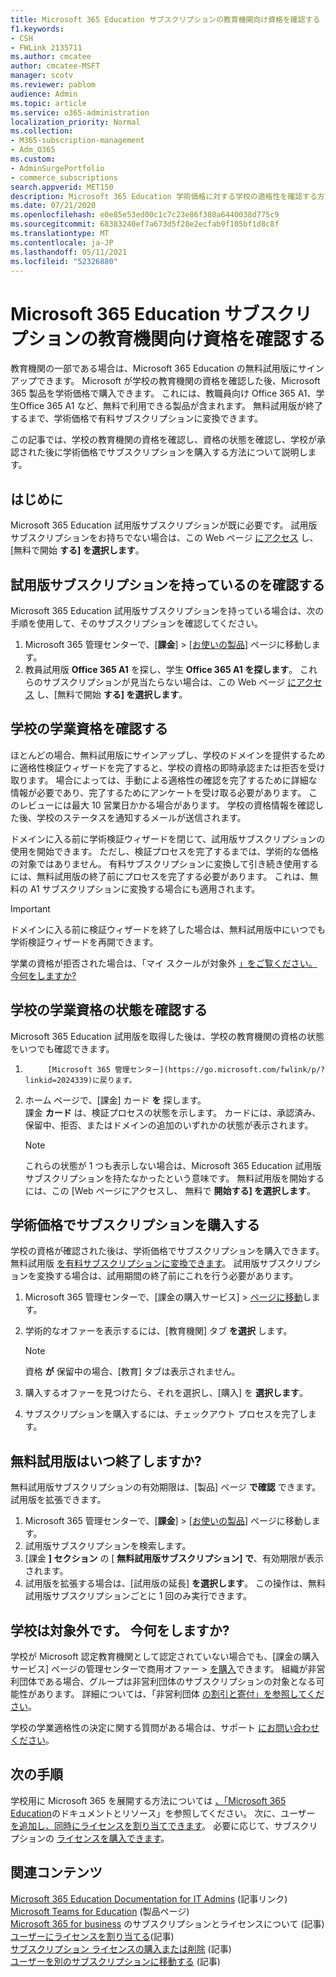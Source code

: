 ```yaml
---
title: Microsoft 365 Education サブスクリプションの教育機関向け資格を確認する
f1.keywords:
- CSH
- FWLink 2135711
ms.author: cmcatee
author: cmcatee-MSFT
manager: scotv
ms.reviewer: pablom
audience: Admin
ms.topic: article
ms.service: o365-administration
localization_priority: Normal
ms.collection:
- M365-subscription-management
- Adm_O365
ms.custom:
- AdminSurgePortfolio
- commerce_subscriptions
search.appverid: MET150
description: Microsoft 365 Education 学術価格に対する学校の適格性を確認する方法について説明します。
ms.date: 07/21/2020
ms.openlocfilehash: e0e85e53ed00c1c7c23e86f380a6440038d775c9
ms.sourcegitcommit: 68383240ef7a673d5f28e2ecfab9f105bf1d8c8f
ms.translationtype: MT
ms.contentlocale: ja-JP
ms.lasthandoff: 05/11/2021
ms.locfileid: "52326880"
---
```

# <a name="verify-academic-eligibility-for-microsoft-365-education-subscriptions"></a>Microsoft 365 Education サブスクリプションの教育機関向け資格を確認する

教育機関の一部である場合は、Microsoft 365 Education の無料試用版にサインアップできます。 Microsoft が学校の教育機関の資格を確認した後、Microsoft 365 製品を学術価格で購入できます。 これには、教職員向け Office 365 A1、学生Office 365 A1 など、無料で利用できる製品が含まれます。 無料試用版が終了するまで、学術価格で有料サブスクリプションに変換できます。

この記事では、学校の教育機関の資格を確認し、資格の状態を確認し、学校が承認された後に学術価格でサブスクリプションを購入する方法について説明します。

## <a name="before-you-begin"></a>はじめに

Microsoft 365 Education 試用版サブスクリプションが既に必要です。 試用版サブスクリプションをお持ちでない場合は、この Web ページ [にアクセス](https://www.microsoft.com/microsoft-365/academic/compare-office-365-education-plans?activetab=tab%3aprimaryr1) し、[無料で開始 **する] を選択します**。

## <a name="verify-that-you-have-a-trial-subscription"></a>試用版サブスクリプションを持っているのを確認する

Microsoft 365 Education 試用版サブスクリプションを持っている場合は、次の手順を使用して、そのサブスクリプションを確認してください。

1. Microsoft 365 管理センターで、[**課金**] \> [<a href="https://go.microsoft.com/fwlink/p/?linkid=842054" target="_blank">お使いの製品</a>] ページに移動します。
2. 教員試用版 **Office 365 A1** を探し、学生 **Office 365 A1 を探します**。 これらのサブスクリプションが見当たらない場合は、この Web ページ [にアクセス](https://www.microsoft.com/microsoft-365/academic/compare-office-365-education-plans?activetab=tab%3aprimaryr1) し、[無料で開始 **する] を選択します**。

## <a name="verify-your-schools-academic-eligibility"></a>学校の学業資格を確認する

ほとんどの場合、無料試用版にサインアップし、学校のドメインを提供するために適格性検証ウィザードを完了すると、学校の資格の即時承認または拒否を受け取ります。 場合によっては、手動による適格性の確認を完了するために詳細な情報が必要であり、完了するためにアンケートを受け取る必要があります。 このレビューには最大 10 営業日かかる場合があります。 学校の資格情報を確認した後、学校のステータスを通知するメールが送信されます。

ドメインに入る前に学術検証ウィザードを閉じて、試用版サブスクリプションの使用を開始できます。 ただし、検証プロセスを完了するまでは、学術的な価格の対象ではありません。 有料サブスクリプションに変換して引き続き使用するには、無料試用版の終了前にプロセスを完了する必要があります。 これは、無料の A1 サブスクリプションに変換する場合にも適用されます。

> [!IMPORTANT]
> ドメインに入る前に検証ウィザードを終了した場合は、[](https://go.microsoft.com/fwlink/p/?linkid=2135255)無料試用版中にいつでも学術検証ウィザードを再開できます。

学業の資格が拒否された場合は、「マイ スクールが対象外 [」をご覧ください。今何をしますか?](#my-school-isnt-eligible-what-do-i-do-now)

## <a name="check-the-status-of-your-schools-academic-eligibility"></a>学校の学業資格の状態を確認する

Microsoft 365 Education 試用版を取得した後は、学校の教育機関の資格の状態をいつでも確認できます。

1. 
            [Microsoft 365 管理センター](https://go.microsoft.com/fwlink/p/?linkid=2024339)に戻ります。
2. ホーム ページで、[課金] カード **を** 探します。\
    課金 **カード** は、検証プロセスの状態を示します。 カードには、承認済み、保留中、拒否、またはドメインの追加のいずれかの状態が表示されます。

    > [!NOTE]
    > これらの状態が 1 つも表示しない場合は、Microsoft 365 Education 試用版サブスクリプションを持たなかったという意味です。 無料試用版を開始するには、この [Web ページにアクセスし、[](https://www.microsoft.com/microsoft-365/academic/compare-office-365-education-plans?activetab=tab%3aprimaryr1) 無料で **開始する] を選択します**。

## <a name="buy-subscriptions-at-academic-prices"></a>学術価格でサブスクリプションを購入する

学校の資格が確認された後は、学術価格でサブスクリプションを購入できます。 無料試用版 [を有料サブスクリプションに変換できます](../try-or-buy-microsoft-365.md)。 試用版サブスクリプションを変換する場合は、試用期間の終了前にこれを行う必要があります。

1. Microsoft 365 管理センターで、[課金の購入サービス] \> <a href="https://go.microsoft.com/fwlink/p/?linkid=868433" target="_blank">ページに移動</a>します。
2. 学術的なオファーを表示するには、[教育機関] タブ **を選択** します。

    > [!NOTE]
    > 資格 **が** 保留中の場合、[教育] タブは表示されません。

3. 購入するオファーを見つけたら、それを選択し、[購入] を **選択します**。
4. サブスクリプションを購入するには、チェックアウト プロセスを完了します。

## <a name="when-does-my-free-trial-end"></a>無料試用版はいつ終了しますか?

無料試用版サブスクリプションの有効期限は、[製品] ページ **で確認** できます。 試用版を拡張できます。

1. Microsoft 365 管理センターで、[**課金**] \> [<a href="https://go.microsoft.com/fwlink/p/?linkid=842054" target="_blank">お使いの製品</a>] ページに移動します。
2. 試用版サブスクリプションを検索します。
3. [課金 **] セクション** の [ **無料試用版サブスクリプション] で**、有効期限が表示されます。
4. 試用版を拡張する場合は、[試用版の延長] **を選択します**。 この操作は、無料試用版サブスクリプションごとに 1 回のみ実行できます。

## <a name="my-school-isnt-eligible-what-do-i-do-now"></a>学校は対象外です。 今何をしますか?

学校が Microsoft 認定教育機関として認定されていない場合でも、[課金の購入サービス] ページの管理センターで商用オファー \> <a href="https://go.microsoft.com/fwlink/p/?linkid=868433" target="_blank">を購入</a>できます。 組織が非営利団体である場合、グループは非営利団体のサブスクリプションの対象となる可能性があります。 詳細については、「非営利団体 [の割引と寄付」を参照してください](https://www.microsoft.com/nonprofits/eligibility)。

学校の学業適格性の決定に関する質問がある場合は、サポート [にお問い合わせください](../../business-video/get-help-support.md)。

## <a name="next-steps"></a>次の手順

学校用に Microsoft 365 を展開する方法については [、「Microsoft 365 Education](/microsoft-365/education/deploy/)のドキュメントとリソース」を参照してください。 次に、ユーザー [を追加し、同時にライセンスを割り当てできます](../../admin/add-users/add-users.md)。 必要に応じて、サブスクリプションの [ライセンスを購入できます](../licenses/buy-licenses.md)。

## <a name="related-content"></a>関連コンテンツ

[Microsoft 365 Education Documentation for IT Admins](/education/itadmins) (記事リンク)\
[Microsoft Teams for Education](https://microsoft.com/education/products/teams/default.aspx) (製品ページ)\
[Microsoft 365 for business](../licenses/subscriptions-and-licenses.md) のサブスクリプションとライセンスについて (記事)\
[ユーザーにライセンスを割り当てる](../../admin/manage/assign-licenses-to-users.md)(記事)\
[サブスクリプション ライセンスの購入または削除](../licenses/buy-licenses.md) (記事)\
[ユーザーを別のサブスクリプションに移動する](move-users-different-subscription.md) (記事)
